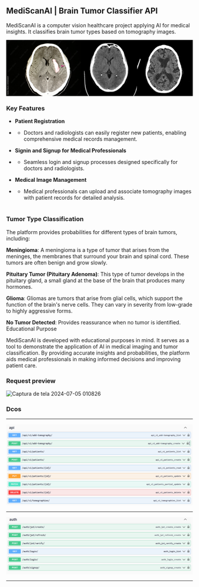 ## MediScanAI | Brain Tumor Classifier API

MediScanAI is a computer vision healthcare project applying AI for medical insights. It classifies brain tumor types based on tomography images.

<div style="display: flex; justify-content: space-between;">
    <img src="media/brain/brain1.jpg" alt="Tomograhpy" style="width: 40%; height: auto;">
    <img src="media/brain/brain2.jpg" alt="Tomography 2" style="width: 30%;">
    <img src="media/brain/brain3.jpg" alt="Tomography 3" style="width: 30%;">
</div>

### Key Features

* **Patient Registration**

*  * Doctors and radiologists can easily register new patients, enabling comprehensive medical records management.

*  **Signin and Signup for Medical Professionals**

*  * Seamless login and signup processes designed specifically for doctors and radiologists.

*  **Medical Image Management**

* * Medical professionals can upload and associate tomography images with patient records for detailed analysis.

#

### **Tumor Type Classification**

The platform provides probabilities for different types of brain tumors, including:

**Meningioma**: A meningioma is a type of tumor that arises from the meninges, the membranes that surround your brain and spinal cord. These tumors are often benign and grow slowly.

**Pituitary Tumor (Pituitary Adenoma)**: This type of tumor develops in the pituitary gland, a small gland at the base of the brain that produces many hormones.

**Glioma**: Gliomas are tumors that arise from glial cells, which support the function of the brain's nerve cells. They can vary in severity from low-grade to highly aggressive forms.

**No Tumor Detected**: Provides reassurance when no tumor is identified.
Educational Purpose

MediScanAI is developed with educational purposes in mind. It serves as a tool to demonstrate the application of AI in medical imaging and tumor classification. By providing accurate insights and probabilities, the platform aids medical professionals in making informed decisions and improving patient care.

### Request preview

<img width="623" alt="Captura de tela 2024-07-05 010826" src="https://github.com/GuiFernandess7/MediScanAI-brain-tumor-classifier/assets/63022500/26dc3745-5aec-4041-921a-ff246dc59983">

### Dcos

<hr>

![image info](media/docs/swagger-mediscanai.png)

<hr>

![image info](media/docs/auth-swagger.png)

<hr>
